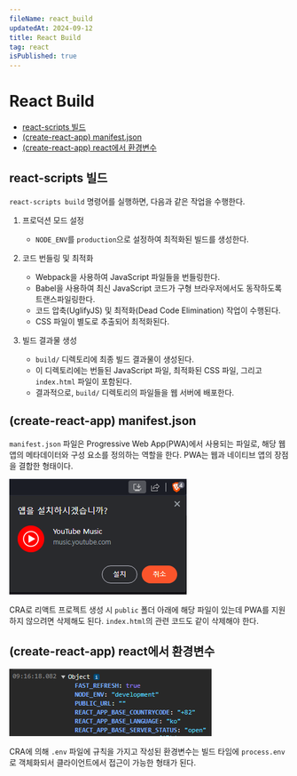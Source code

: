```yaml
---
fileName: react_build
updatedAt: 2024-09-12
title: React Build
tag: react
isPublished: true
---
```


# React Build

- [react-scripts 빌드](#react-scripts-빌드)
- [(create-react-app) manifest.json](#create-react-app-manifestjson)
- [(create-react-app) react에서 환경변수](#create-react-app-react에서-환경변수)

## react-scripts 빌드

`react-scripts build` 명령어를 실행하면, 다음과 같은 작업을 수행한다.

1. 프로덕션 모드 설정

   - `NODE_ENV`를 `production`으로 설정하여 최적화된 빌드를 생성한다.

2. 코드 번들링 및 최적화

   - Webpack을 사용하여 JavaScript 파일들을 번들링한다.
   - Babel을 사용하여 최신 JavaScript 코드가 구형 브라우저에서도 동작하도록 트랜스파일링한다.
   - 코드 압축(UglifyJS) 및 최적화(Dead Code Elimination) 작업이 수행된다.
   - CSS 파일이 별도로 추출되어 최적화된다.

3. 빌드 결과물 생성

   - `build/` 디렉토리에 최종 빌드 결과물이 생성된다.
   - 이 디렉토리에는 번들된 JavaScript 파일, 최적화된 CSS 파일, 그리고 `index.html` 파일이 포함된다.
   - 결과적으로, `build/` 디렉토리의 파일들을 웹 서버에 배포한다.

## (create-react-app) manifest.json

`manifest.json` 파일은 Progressive Web App(PWA)에서 사용되는 파일로, 해당 웹 앱의 메타데이터와 구성 요소를 정의하는 역할을 한다. PWA는 웹과 네이티브 앱의 장점을 결합한 형태이다.

![img](images/pwa_install.png)

CRA로 리액트 프로젝트 생성 시 `public` 폴더 아래에 해당 파일이 있는데 PWA를 지원하지 않으려면 삭제해도 된다. `index.html`의 관련 코드도 같이 삭제해야 한다.

## (create-react-app) react에서 환경변수

![img](images/react_env.png)

CRA에 의해 `.env` 파일에 규칙을 가지고 작성된 환경변수는 빌드 타임에 `process.env`로 객체화되서 클라이언트에서 접근이 가능한 형태가 된다.
